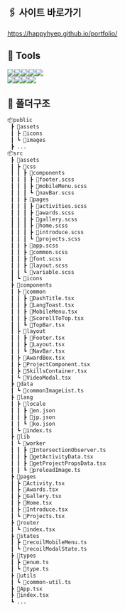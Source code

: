 ## 🖇️ 사이트 바로가기
https://happyhyep.github.io/portfolio/ 
  
## 🔨 Tools
<div style="display:flex">
<img src="https://img.shields.io/badge/TypeScript-3178C6?style=for-the-badge&logo=TypeScript&logoColor=white"/>
<img src="https://img.shields.io/badge/React-61DAFB?style=for-the-badge&logo=React&logoColor=black"/>
<img src="https://img.shields.io/badge/Recoil-3578E5?style=for-the-badge&logo=Recoil&logoColor=white"/>
<img src="https://img.shields.io/badge/i18Next-26A69A?style=for-the-badge&logo=i18next&logoColor=white"/>
<img src="https://img.shields.io/badge/Sass-CC6699?style=for-the-badge&logo=Sass&logoColor=white"/>
</div>
<div style="display:flex">
<img src="https://img.shields.io/badge/prettier-F7B93E?style=for-the-badge&logo=prettier&logoColor=white">
<img src="https://img.shields.io/badge/eslint-4B32C3?style=for-the-badge&logo=eslint&logoColor=white">
<img src="https://img.shields.io/badge/Asana-F06A6A?style=for-the-badge&logo=Asana&logoColor=white"/>
<img src="https://img.shields.io/badge/figma-F24E1E?style=for-the-badge&logo=figma&logoColor=white"/>
</div>



## 📁 폴더구조

```bash
📦public
 ┣ 📂assets
 ┃ ┣ 📂icons
 ┃ ┗ 📂images
 ┣ ...
📦src
 ┣ 📂assets
 ┃ ┣ 📂css
 ┃ ┃ ┣ 📂components
 ┃ ┃ ┃ ┣ 📜footer.scss
 ┃ ┃ ┃ ┣ 📜mobileMenu.scss
 ┃ ┃ ┃ ┗ 📜navBar.scss
 ┃ ┃ ┣ 📂pages
 ┃ ┃ ┃ ┣ 📜activities.scss
 ┃ ┃ ┃ ┣ 📜awards.scss
 ┃ ┃ ┃ ┣ 📜gallery.scss
 ┃ ┃ ┃ ┣ 📜home.scss
 ┃ ┃ ┃ ┣ 📜introduce.scss
 ┃ ┃ ┃ ┗ 📜projects.scss
 ┃ ┃ ┣ 📜app.scss
 ┃ ┃ ┣ 📜common.scss
 ┃ ┃ ┣ 📜font.scss
 ┃ ┃ ┣ 📜layout.scss
 ┃ ┃ ┗ 📜variable.scss
 ┃ ┗ 📁icons
 ┣ 📂components
 ┃ ┣ 📂common
 ┃ ┃ ┣ 📜DashTitle.tsx
 ┃ ┃ ┣ 📜LangToast.tsx
 ┃ ┃ ┣ 📜MobileMenu.tsx
 ┃ ┃ ┣ 📜ScorollToTop.tsx
 ┃ ┃ ┗ 📜TopBar.tsx
 ┃ ┣ 📂layout
 ┃ ┃ ┣ 📜Footer.tsx
 ┃ ┃ ┣ 📜Layout.tsx
 ┃ ┃ ┗ 📜NavBar.tsx
 ┃ ┣ 📜AwardBox.tsx
 ┃ ┣ 📜ProjectComponent.tsx
 ┃ ┣ 📜SkillsContainer.tsx
 ┃ ┗ 📜VideoModal.tsx
 ┣ 📂data
 ┃ ┗ 📜commonImageList.ts
 ┣ 📂lang
 ┃ ┣ 📂locale
 ┃ ┃ ┣ 📜en.json
 ┃ ┃ ┣ 📜jp.json
 ┃ ┃ ┗ 📜ko.json
 ┃ ┗ 📜index.ts
 ┣ 📂lib
 ┃ ┗ 📂worker
 ┃ ┃ ┣ 📜IntersectionObserver.ts
 ┃ ┃ ┣ 📜getActivityData.tsx
 ┃ ┃ ┣ 📜getProjectPropsData.tsx
 ┃ ┃ ┗ 📜preloadImage.ts
 ┣ 📂pages
 ┃ ┣ 📜Activity.tsx
 ┃ ┣ 📜Awards.tsx
 ┃ ┣ 📜Gallery.tsx
 ┃ ┣ 📜Home.tsx
 ┃ ┣ 📜Introduce.tsx
 ┃ ┗ 📜Projects.tsx
 ┣ 📂router
 ┃ ┗ 📜index.tsx
 ┣ 📂states
 ┃ ┣ 📜recoilMobileMenu.ts
 ┃ ┗ 📜recoilModalState.ts
 ┣ 📂types
 ┃ ┣ 📜enum.ts
 ┃ ┗ 📜type.ts
 ┣ 📂utils
 ┃ ┗ 📜common-util.ts
 ┣ 📜App.tsx
 ┣ 📜index.tsx
 ┗ ...

```


